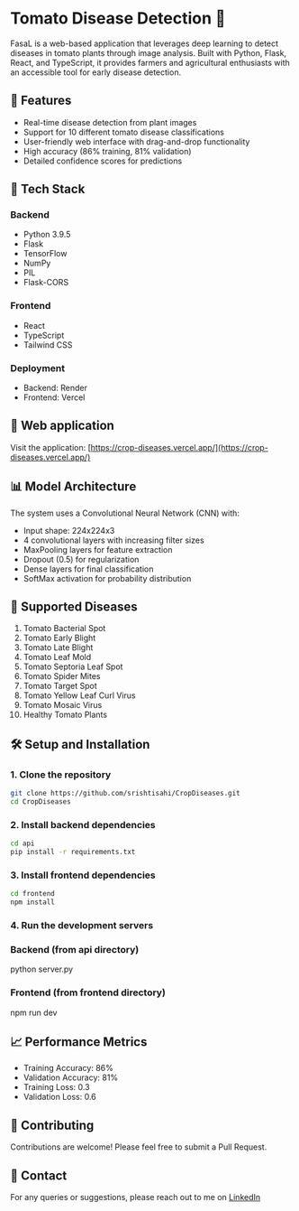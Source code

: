# Tomato Disease Detection 🍅

FasaL is a web-based application that leverages deep learning to detect diseases in tomato plants through image analysis. Built with Python, Flask, React, and TypeScript, it provides farmers and agricultural enthusiasts with an accessible tool for early disease detection.

## 🌟 Features

- Real-time disease detection from plant images
- Support for 10 different tomato disease classifications
- User-friendly web interface with drag-and-drop functionality
- High accuracy (86% training, 81% validation)
- Detailed confidence scores for predictions

## 🔧 Tech Stack

### Backend
- Python 3.9.5
- Flask
- TensorFlow
- NumPy
- PIL
- Flask-CORS

### Frontend
- React
- TypeScript
- Tailwind CSS

### Deployment
- Backend: Render
- Frontend: Vercel

## 🚀 Web application

Visit the application: [https://crop-diseases.vercel.app/](https://crop-diseases.vercel.app/)

## 📊 Model Architecture

The system uses a Convolutional Neural Network (CNN) with:
- Input shape: 224x224x3
- 4 convolutional layers with increasing filter sizes
- MaxPooling layers for feature extraction
- Dropout (0.5) for regularization
- Dense layers for final classification
- SoftMax activation for probability distribution

## 🎯 Supported Diseases

1. Tomato Bacterial Spot
2. Tomato Early Blight
3. Tomato Late Blight
4. Tomato Leaf Mold
5. Tomato Septoria Leaf Spot
6. Tomato Spider Mites
7. Tomato Target Spot
8. Tomato Yellow Leaf Curl Virus
9. Tomato Mosaic Virus
10. Healthy Tomato Plants

## 🛠️ Setup and Installation

### 1. Clone the repository

```bash
git clone https://github.com/srishtisahi/CropDiseases.git
cd CropDiseases
```

### 2. Install backend dependencies

```bash
cd api
pip install -r requirements.txt
```

### 3. Install frontend dependencies

```bash
cd frontend
npm install
```

### 4. Run the development servers

### Backend (from api directory)
python server.py

### Frontend (from frontend directory)
npm run dev

## 📈 Performance Metrics

- Training Accuracy: 86%
- Validation Accuracy: 81%
- Training Loss: 0.3
- Validation Loss: 0.6

## 🤝 Contributing

Contributions are welcome! Please feel free to submit a Pull Request.

## 📧 Contact

For any queries or suggestions, please reach out to me on [LinkedIn](https://www.linkedin.com/in/srishtisahi/)

